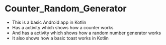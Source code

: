 # Counter_Random_Generator

- This is a basic Android app in Kotlin
- Has a activity which shows how a counter works
- And has a activity which shows how a random number generator works
- It also shows how a basic toast works in Kotlin
